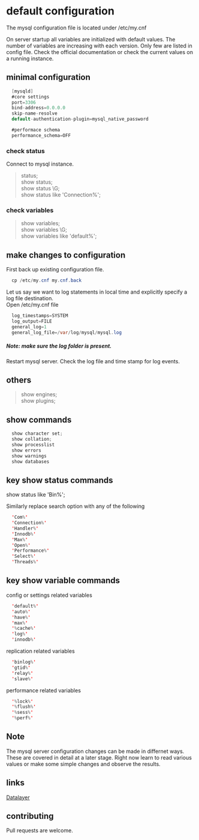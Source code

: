 # default configuration
The mysql configuration file is located under /etc/my.cnf

On server startup all variables are initialized with default values. The number of variables are increasing with each version. Only few are listed in config file.
Check the official documentation or check the current values on a running instance.



## minimal configuration

``` java
  [mysqld]
  #core settings
  port=3306
  bind-address=0.0.0.0
  skip-name-resolve
  default-authentication-plugin=mysql_native_password

  #performace schema
  performance_schema=OFF
```

### check status
Connect to mysql instance.
> status;\
> show status;\
>	show status \G;\
>	show status like 'Connection%';

### check variables
> show variables;\
> show variables \G;\
> show variables like 'default%';


## make changes to configuration

First back up existing configuration file.

``` java
  cp /etc/my.cnf my.cnf.back
```
Let us say we want to log statements in local time and explicitly specify a log file destination.\
Open /etc/my.cnf file

``` java
  log_timestamps=SYSTEM
  log_output=FILE
  general_log=1
  general_log_file=/var/log/mysql/mysql.log
```
##### Note: make sure the log folder is present.

Restart mysql server. Check the log file and time stamp for log events.


## others
> show engines; \
> show plugins;

## show commands
``` java
  show character set;
  show collation;
  show processlist
  show errors
  show warnings
  show databases
```

## key show status commands
  show status like 'Bin%';
	
Similarly replace search option with any of the following
``` java
  'Com%'
  'Connection%'
  'Handler%'
  'Innodb%'
  'Max%'
  'Open%'
  'Performance%'
  'Select%'
  'Threads%'
```

## key show variable commands
config or settings related variables
``` java
  'default%'
  'auto%'
  'have%'
  'max%'
  '%cache%'
  'log%'
  'innodb%'
```

replication related variables 
``` java
  'binlog%'
  'gtid%'
  'relay%'
  'slave%'
```

performance related variables
``` java
  '%lock%'
  '%flush%'
  '%sess%'
  '%perf%'
```

## Note

The mysql server configuration changes can be made in differnet ways. These are covered in detail at a later stage. Right now learn to read various 
values or make some simple changes and observe the results.

## links
[Datalayer](https://datalayer.in/)

## contributing
Pull requests are welcome.